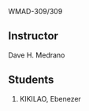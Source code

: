 <ih1>WMAD-309/309</h1>

<h2>Instructor</h2>
Dave H. Medrano

<h2>Students</h2>
<ol>
    <li>KIKILAO, Ebenezer</li>
</ol>
